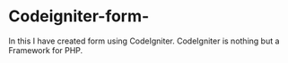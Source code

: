 # Codeigniter-form-
In this I have created form using CodeIgniter.
CodeIgniter is nothing but a Framework for PHP.
